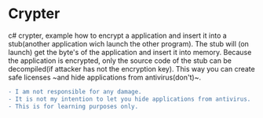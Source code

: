 # Crypter
c# crypter, example how to encrypt a application and insert it into a stub(another application wich launch the other program).
The stub will (on launch) get the byte's of the application and insert it into memory.
Because the application is encrypted, only the source code of the stub can be decompiled(if attacker has not the encryption key).
This way you can create safe licenses ~and hide applications from antivirus(don't)~.

```diff
- I am not responsible for any damage.
- It is not my intention to let you hide applications from antivirus.
- This is for learning purposes only.
```

